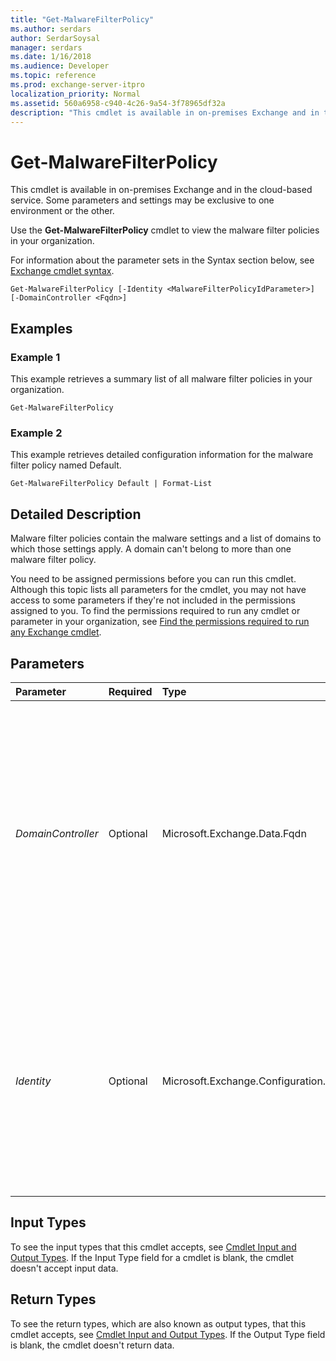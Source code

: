 ```yaml
---
title: "Get-MalwareFilterPolicy"
ms.author: serdars
author: SerdarSoysal
manager: serdars
ms.date: 1/16/2018
ms.audience: Developer
ms.topic: reference
ms.prod: exchange-server-itpro
localization_priority: Normal
ms.assetid: 560a6958-c940-4c26-9a54-3f78965df32a
description: "This cmdlet is available in on-premises Exchange and in the cloud-based service. Some parameters and settings may be exclusive to one environment or the other."
---
```


# Get-MalwareFilterPolicy

This cmdlet is available in on-premises Exchange and in the cloud-based service. Some parameters and settings may be exclusive to one environment or the other. 
  
Use the **Get-MalwareFilterPolicy** cmdlet to view the malware filter policies in your organization.
  
For information about the parameter sets in the Syntax section below, see [Exchange cmdlet syntax](https://technet.microsoft.com/library/bb123552.aspx). 
  
```
Get-MalwareFilterPolicy [-Identity <MalwareFilterPolicyIdParameter>] [-DomainController <Fqdn>]

```

## Examples
<a name="Examples"> </a>

### Example 1

This example retrieves a summary list of all malware filter policies in your organization.
  
```
Get-MalwareFilterPolicy
```

### Example 2

This example retrieves detailed configuration information for the malware filter policy named Default.
  
```
Get-MalwareFilterPolicy Default | Format-List
```

## Detailed Description
<a name="DetailedDescription"> </a>

Malware filter policies contain the malware settings and a list of domains to which those settings apply. A domain can't belong to more than one malware filter policy.
  
You need to be assigned permissions before you can run this cmdlet. Although this topic lists all parameters for the cmdlet, you may not have access to some parameters if they're not included in the permissions assigned to you. To find the permissions required to run any cmdlet or parameter in your organization, see [Find the permissions required to run any Exchange cmdlet](https://technet.microsoft.com/library/mt432940.aspx).
  
## Parameters
<a name="DetailedDescription"> </a>

|**Parameter**|**Required**|**Type**|**Description**|
|:-----|:-----|:-----|:-----|
| _DomainController_ <br/> |Optional  <br/> |Microsoft.Exchange.Data.Fqdn  <br/> |This parameter is available only in on-premises Exchange.  <br/> The _DomainController_ parameter specifies the domain controller that's used by this cmdlet to read data from or write data to Active Directory. You identify the domain controller by its fully qualified domain name (FQDN). For example, `dc01.contoso.com`.  <br/> |
| _Identity_ <br/> |Optional  <br/> |Microsoft.Exchange.Configuration.Tasks.MalwareFilterPolicyIdParameter  <br/> |The _Identity_ parameter specifies the malware filter policy that you want to view. You can use any value that uniquely identifies the policy. For example, you can use the name, GUID or distinguished name (DN) of the malware filter policy. <br/> |
   
## Input Types
<a name="InputTypes"> </a>

To see the input types that this cmdlet accepts, see [Cmdlet Input and Output Types](http://go.microsoft.com/fwlink/p/?linkId=616387). If the Input Type field for a cmdlet is blank, the cmdlet doesn't accept input data. 
  
## Return Types
<a name="ReturnTypes"> </a>

To see the return types, which are also known as output types, that this cmdlet accepts, see [Cmdlet Input and Output Types](http://go.microsoft.com/fwlink/p/?linkId=616387). If the Output Type field is blank, the cmdlet doesn't return data. 
  

